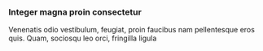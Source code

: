 ### Integer magna proin consectetur

Venenatis odio vestibulum, feugiat, proin faucibus nam pellentesque eros quis. Quam, sociosqu leo orci, fringilla ligula


